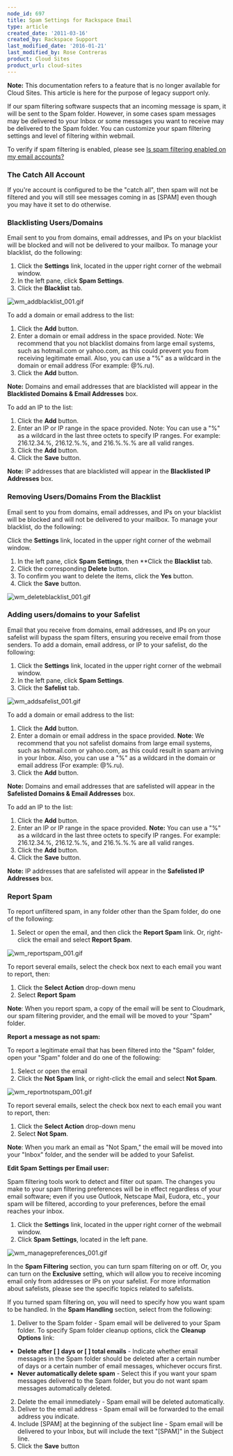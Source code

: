 ```yaml
---
node_id: 697
title: Spam Settings for Rackspace Email
type: article
created_date: '2011-03-16'
created_by: Rackspace Support
last_modified_date: '2016-01-21'
last_modified_by: Rose Contreras
product: Cloud Sites
product_url: cloud-sites
---
```


**Note:** This documentation refers to a feature that is no longer
available for Cloud Sites. This article is here for the purpose of
legacy support only.

If our spam filtering software suspects that an incoming
message is spam, it will be sent to the Spam folder. However, in some
cases spam messages may be delivered to your Inbox or some messages you
want to receive may be delivered to the Spam folder. You can customize
your spam filtering settings and level of filtering within
webmail.

To verify if spam filtering is enabled, please see [Is spam filtering enabled on my email accounts?](/how-to/manage-spam-filtering-for-your-cloud-sites-email-accounts)

### The Catch All Account

If you're account is configured to be the "catch all", then
spam will not be filtered and you will still see messages coming in as
[SPAM] even though you may have it set to do otherwise.

### Blacklisting Users/Domains

Email sent to you from domains, email addresses, and IPs on
your blacklist will be blocked and will not be delivered to your
mailbox. To manage your blacklist, do the following:

1.  Click the **Settings** link, located in the upper right
    corner of the webmail window.
2.  In the left pane, click **Spam Settings**.
3.  Click the **Blacklist** tab.

  ![wm\_addblacklist\_001.gif](http://www.rackspace.com/apps/support/media/wm_addblacklist_001.gif)

To add a domain or email address to the list:

1.  Click the **Add** button.
2.  Enter a domain or email address in the space provided.
    Note: We recommend that you not blacklist domains from large email
    systems, such as hotmail.com or yahoo.com, as this could prevent you
    from receiving legitimate email. Also, you can use a "%" as a
    wildcard in the domain or email address (For
    example: @%.ru).
3.  Click the **Add** button.

**Note:** Domains and email addresses that are blacklisted
will appear in the **Blacklisted Domains & Email
Addresses** box.

To add an IP to the list:

1.  Click the **Add** button.
2.  Enter an IP or IP range in the space provided. Note: You
    can use a "%" as a wildcard in the last three octets to specify
    IP ranges. For example: 216.12.34.%, 216.12.%.%, and 216.%.%.% are
    all valid ranges.
3.  Click the **Add** button.
4.  Click the **Save** button.

**Note:** IP addresses that are blacklisted will appear in
the **Blacklisted IP Addresses** box.

### Removing Users/Domains From the Blacklist

Email sent to you from domains, email addresses, and IPs on
your blacklist will be blocked and will not be delivered to your
mailbox. To manage your blacklist, do the following:

Click the **Settings** link, located in the upper right
corner of the webmail window.

1.  In the left pane, click **Spam Settings**,
    then **Click the **Blacklist** tab.
2.  Click the corresponding **Delete** button.
3.  To confirm you want to delete the items, click
    the **Yes** button.
4.  Click the **Save** button.

  ![wm\_deleteblacklist\_001.gif](http://www.rackspace.com/apps/support/media/wm_deleteblacklist_001.gif)

### Adding users/domains to your Safelist

Email that you receive from domains, email addresses, and
IPs on your safelist will bypass the spam filters, ensuring you receive
email from those senders. To add a domain, email address, or IP to your
safelist, do the following:

1.  Click the **Settings** link, located in the upper right
    corner of the webmail window.
2.  In the left pane, click **Spam Settings**.
3.  Click the **Safelist** tab.

  ![wm\_addsafelist\_001.gif](http://www.rackspace.com/apps/support/media/wm_addsafelist_001.gif)

To add a domain or email address to the list:

1.  Click the **Add** button.
2.  Enter a domain or email address in the space provided.
    **Note**: We recommend that you not safelist domains from large
    email systems, such as hotmail.com or yahoo.com, as this could
    result in spam arriving in your Inbox. Also, you can use a "%" as a
    wildcard in the domain or email address (For
    example: @%.ru).
3.  Click the **Add** button.

**Note:** Domains and email addresses that are safelisted
will appear in the **Safelisted Domains & Email
Addresses** box.

To add an IP to the list:

1.  Click the **Add** button.
2.  Enter an IP or IP range in the space provided. **Note:**
    You can use a "%" as a wildcard in the last three octets to specify
    IP ranges. For example: 216.12.34.%, 216.12.%.%, and 216.%.%.% are
    all valid ranges.
3.  Click the **Add** button.
4.  Click the **Save** button.

**Note:** IP addresses that are safelisted will appear in
the **Safelisted IP Addresses** box.

### Report Spam

To report unfiltered spam, in any folder other than the
Spam folder, do one of the following:

1.  Select or open the email, and then click the **Report
    Spam** link. Or, right-click the email and select **Report
    Spam**.

  ![wm\_reportspam\_001.gif](http://www.rackspace.com/apps/support/media/wm_reportspam_001.gif)

To report several emails, select the check box next to
each email you want to report, then:

1.  Click the **Select Action** drop-down menu
2.  Select **Report Spam**

**Note**: When you report spam, a copy of the email will be
sent to Cloudmark, our spam filtering provider, and the email will be
moved to your "Spam" folder.

**Report a message as not spam:**

To report a legitimate email that has been filtered into the
"Spam" folder, open your "Spam" folder and do one of the
following:

1.  Select or open the email
2.  Click the **Not Spam** link, or right-click the email
    and select **Not Spam**.

  ![wm\_reportnotspam\_001.gif](http://www.rackspace.com/apps/support/media/wm_reportnotspam_001.gif)

To report several emails, select the check box next to each
email you want to report, then:

1.  Click the **Select Action** drop-down menu
2.  Select **Not Spam**.

**Note**: When you mark an email as "Not Spam," the email
will be moved into your "Inbox" folder, and the sender will be added to
your Safelist.

**Edit Spam Settings per Email user:**

Spam filtering tools work to detect and filter out spam. The
changes you make to your spam filtering preferences will be in effect
regardless of your email software; even if you use Outlook, Netscape
Mail, Eudora, etc., your spam will be filtered, according to your
preferences, before the email reaches your inbox.

1.  Click the **Settings** link, located in the upper right
    corner of the webmail window.
 2. Click **Spam Settings**, located in the
    left pane.

  ![wm\_managepreferences\_001.gif](http://www.rackspace.com/apps/support/media/wm_managepreferences_001.gif)

In the **Spam Filtering** section, you can turn spam
filtering on or off. Or, you can turn on the **Exclusive** setting,
which will allow you to receive incoming email only from addresses or
IPs on your safelist. For more information about safelists, please see
the specific topics related to safelists.

If you turned spam filtering on, you will need to specify
how you want spam to be handled. In the **Spam Handling** section,
select from the following:

1.  Deliver to the Spam folder - Spam email will be delivered
    to your Spam folder. To specify Spam folder cleanup options, click
    the **Cleanup Options** link:

  -   **Delete after \[    \] days or \[    \] total
    emails** - Indicate whether email messages in the Spam folder should
    be deleted after a certain number of days or a certain number of
    email messages, whichever occurs first.
  -   **Never automatically delete spam** - Select this if you
    want your spam messages delivered to the Spam folder, but you do not
    want spam messages automatically deleted.

2.  Delete the email immediately - Spam email will be
    deleted automatically.
3.  Deliver to the email address - Spam email will be
    forwarded to the email address you indicate.
4.  Include [SPAM] at the beginning of the subject
    line - Spam email will be delivered to your Inbox, but will include
    the text "[SPAM]" in the Subject line.
5.  Click the **Save** button
